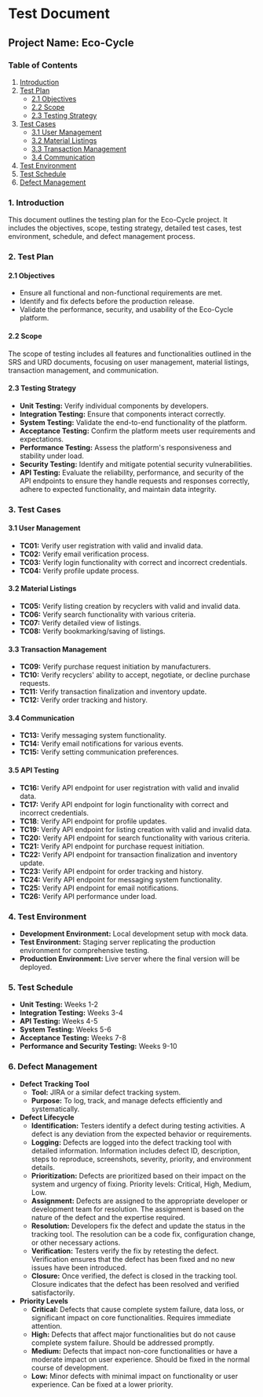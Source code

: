 # Test Document
## Project Name: Eco-Cycle

### Table of Contents
1. [Introduction](#1-introduction)
2. [Test Plan](#2-test-plan)
   - [2.1 Objectives](#21-objectives)
   - [2.2 Scope](#22-scope)
   - [2.3 Testing Strategy](#23-testing-strategy)
3. [Test Cases](#3-test-cases)
   - [3.1 User Management](#31-user-management)
   - [3.2 Material Listings](#32-material-listings)
   - [3.3 Transaction Management](#33-transaction-management)
   - [3.4 Communication](#34-communication)
4. [Test Environment](#4-test-environment)
5. [Test Schedule](#5-test-schedule)
6. [Defect Management](#6-defect-management)


### 1. Introduction
This document outlines the testing plan for the Eco-Cycle project. It includes the objectives, scope, testing strategy, detailed test cases, test environment, schedule, and defect management process.

### 2. Test Plan

#### 2.1 Objectives
- Ensure all functional and non-functional requirements are met.
- Identify and fix defects before the production release.
- Validate the performance, security, and usability of the Eco-Cycle platform.

#### 2.2 Scope
The scope of testing includes all features and functionalities outlined in the SRS and URD documents, focusing on user management, material listings, transaction management, and communication.

#### 2.3 Testing Strategy
- **Unit Testing:** Verify individual components by developers.
- **Integration Testing:** Ensure that components interact correctly.
- **System Testing:** Validate the end-to-end functionality of the platform.
- **Acceptance Testing:** Confirm the platform meets user requirements and expectations.
- **Performance Testing:** Assess the platform's responsiveness and stability under load.
- **Security Testing:** Identify and mitigate potential security vulnerabilities.
- **API Testing:** Evaluate the reliability, performance, and security of the API endpoints to ensure they handle requests and responses correctly, adhere to expected functionality, and maintain data integrity.

### 3. Test Cases

#### 3.1 User Management
- **TC01:** Verify user registration with valid and invalid data.
- **TC02:** Verify email verification process.
- **TC03:** Verify login functionality with correct and incorrect credentials.
- **TC04:** Verify profile update process.

#### 3.2 Material Listings
- **TC05:** Verify listing creation by recyclers with valid and invalid data.
- **TC06:** Verify search functionality with various criteria.
- **TC07:** Verify detailed view of listings.
- **TC08:** Verify bookmarking/saving of listings.

#### 3.3 Transaction Management
- **TC09:** Verify purchase request initiation by manufacturers.
- **TC10:** Verify recyclers' ability to accept, negotiate, or decline purchase requests.
- **TC11:** Verify transaction finalization and inventory update.
- **TC12:** Verify order tracking and history.

#### 3.4 Communication
- **TC13:** Verify messaging system functionality.
- **TC14:** Verify email notifications for various events.
- **TC15:** Verify setting communication preferences.

#### 3.5 API Testing
- **TC16:** Verify API endpoint for user registration with valid and invalid data.
- **TC17:** Verify API endpoint for login functionality with correct and incorrect credentials.
- **TC18**: Verify API endpoint for profile updates.
- **TC19:** Verify API endpoint for listing creation with valid and invalid data.
- **TC20:** Verify API endpoint for search functionality with various criteria.
- **TC21:** Verify API endpoint for purchase request initiation.
- **TC22:** Verify API endpoint for transaction finalization and inventory update.
- **TC23:** Verify API endpoint for order tracking and history.
- **TC24:** Verify API endpoint for messaging system functionality.
- **TC25:** Verify API endpoint for email notifications.
- **TC26:** Verify API performance under load.

### 4. Test Environment
- **Development Environment:** Local development setup with mock data.
- **Test Environment:** Staging server replicating the production environment for comprehensive testing.
- **Production Environment:** Live server where the final version will be deployed.

### 5. Test Schedule
- **Unit Testing:** Weeks 1-2
- **Integration Testing:** Weeks 3-4
- **API Testing:** Weeks 4-5
- **System Testing:** Weeks 5-6
- **Acceptance Testing:** Weeks 7-8
- **Performance and Security Testing:** Weeks 9-10

### 6. Defect Management
- **Defect Tracking Tool**
   - **Tool:** JIRA or a similar defect tracking system.
   - **Purpose:** To log, track, and manage defects efficiently and systematically.
- **Defect Lifecycle**
   - **Identification:**
      Testers identify a defect during testing activities.
      A defect is any deviation from the expected behavior or requirements.
   - **Logging:**
      Defects are logged into the defect tracking tool with detailed information.
      Information includes defect ID, description, steps to reproduce, screenshots, severity, priority, and environment details.
   - **Prioritization:**
      Defects are prioritized based on their impact on the system and urgency of fixing.
      Priority levels: Critical, High, Medium, Low.
   - **Assignment:**
      Defects are assigned to the appropriate developer or development team for resolution.
      The assignment is based on the nature of the defect and the expertise required.
   - **Resolution:**
      Developers fix the defect and update the status in the tracking tool.
      The resolution can be a code fix, configuration change, or other necessary actions.
   - **Verification:**
      Testers verify the fix by retesting the defect.
      Verification ensures that the defect has been fixed and no new issues have been introduced.
   - **Closure:**
      Once verified, the defect is closed in the tracking tool.
      Closure indicates that the defect has been resolved and verified satisfactorily.
- **Priority Levels**
   - **Critical:** 
      Defects that cause complete system failure, data loss, or significant impact on core functionalities. Requires immediate attention.
   - **High:** 
      Defects that affect major functionalities but do not cause complete system failure. Should be addressed promptly.
   - **Medium:** 
      Defects that impact non-core functionalities or have a moderate impact on user experience. Should be fixed in the normal course of development.
   - **Low:** 
      Minor defects with minimal impact on functionality or user experience. Can be fixed at a lower priority.

